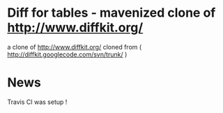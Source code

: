 Diff for tables - mavenized clone of http://www.diffkit.org/
=======
a clone of http://www.diffkit.org/ cloned from ( http://diffkit.googlecode.com/svn/trunk/ ) 

News
====

Travis CI was setup !
